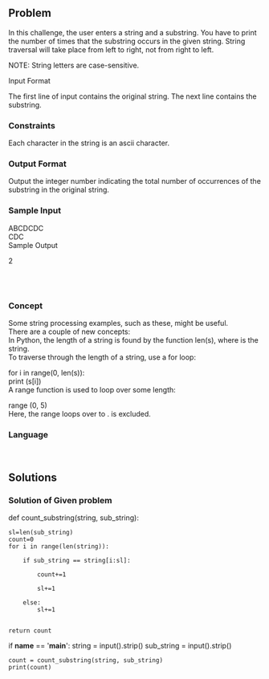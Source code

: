 ## Problem 
<p> In this challenge, the user enters a string and a substring. You have to print the number of times that the substring occurs in the given string. String traversal will take place from left to right, not from right to left. </p>

NOTE: String letters are case-sensitive. <br>

Input Format <br>

<p> 
    The first line of input contains the original string. The next line contains the substring.
</p>

### Constraints


Each character in the string is an ascii character.

### Output Format<br>

Output the integer number indicating the total number of occurrences of the substring in the original string.

### Sample Input<br>

ABCDCDC<br>
CDC<br>
Sample Output<br>

2

<br><br>

### Concept

<p> Some string processing examples, such as these, might be useful. <br>
    There are a couple of new concepts:<br>
    In Python, the length of a string is found by the function len(s), where  is the string. <br>
    To traverse through the length of a string, use a for loop: <br>
</p>

for i in range(0, len(s)): <br>
    print (s[i]) <br>
A range function is used to loop over some length:<br>

range (0, 5)<br>
Here, the range loops over  to .  is excluded.<br>

### Language
 <python>
 <https://www.hackerrank.com/challenges/find-a-string/problem?isFullScreen=true> <br>
 <https://www.hackerrank.com/profile/krishnapatidar62>

## Solutions



### Solution of Given problem

 def count_substring(string, sub_string):
    
    sl=len(sub_string)
    count=0
    for i in range(len(string)):
        
        if sub_string == string[i:sl]:

            count+=1
            
            sl+=1
        
        else:
            sl+=1
   
    
    return count
 if __name__ == '__main__':
    string = input().strip()
    sub_string = input().strip()
    
    count = count_substring(string, sub_string)
    print(count)

